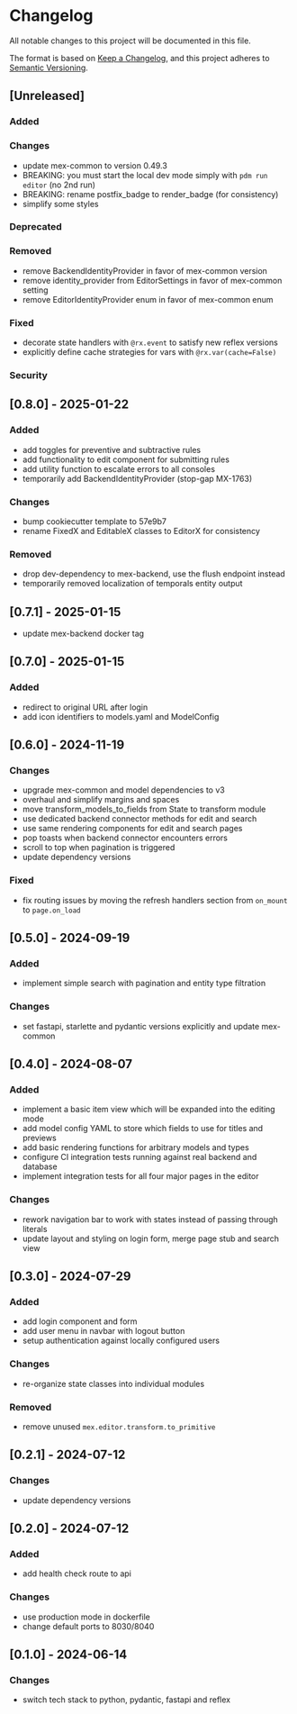 # Changelog

All notable changes to this project will be documented in this file.

The format is based on [Keep a Changelog](https://keepachangelog.com/en/1.0.0/),
and this project adheres to [Semantic Versioning](https://semver.org/spec/v2.0.0.html).

## [Unreleased]

### Added

### Changes

- update mex-common to version 0.49.3
- BREAKING: you must start the local dev mode simply with `pdm run editor` (no 2nd run)
- BREAKING: rename postfix_badge to render_badge (for consistency)
- simplify some styles

### Deprecated

### Removed

- remove BackendIdentityProvider in favor of mex-common version
- remove identity_provider from EditorSettings in favor of mex-common setting
- remove EditorIdentityProvider enum in favor of mex-common enum

### Fixed

- decorate state handlers with `@rx.event` to satisfy new reflex versions
- explicitly define cache strategies for vars with `@rx.var(cache=False)`

### Security

## [0.8.0] - 2025-01-22

### Added

- add toggles for preventive and subtractive rules
- add functionality to edit component for submitting rules
- add utility function to escalate errors to all consoles
- temporarily add BackendIdentityProvider (stop-gap MX-1763)

### Changes

- bump cookiecutter template to 57e9b7
- rename FixedX and EditableX classes to EditorX for consistency

### Removed

- drop dev-dependency to mex-backend, use the flush endpoint instead
- temporarily removed localization of temporals entity output

## [0.7.1] - 2025-01-15

- update mex-backend docker tag

## [0.7.0] - 2025-01-15

### Added

- redirect to original URL after login
- add icon identifiers to models.yaml and ModelConfig

## [0.6.0] - 2024-11-19

### Changes

- upgrade mex-common and model dependencies to v3
- overhaul and simplify margins and spaces
- move transform_models_to_fields from State to transform module
- use dedicated backend connector methods for edit and search
- use same rendering components for edit and search pages
- pop toasts when backend connector encounters errors
- scroll to top when pagination is triggered
- update dependency versions

### Fixed

- fix routing issues by moving the refresh handlers section from `on_mount` to `page.on_load`

## [0.5.0] - 2024-09-19

### Added

- implement simple search with pagination and entity type filtration

### Changes

- set fastapi, starlette and pydantic versions explicitly and update mex-common

## [0.4.0] - 2024-08-07

### Added

- implement a basic item view which will be expanded into the editing mode
- add model config YAML to store which fields to use for titles and previews
- add basic rendering functions for arbitrary models and types
- configure CI integration tests running against real backend and database
- implement integration tests for all four major pages in the editor

### Changes

- rework navigation bar to work with states instead of passing through literals
- update layout and styling on login form, merge page stub and search view

## [0.3.0] - 2024-07-29

### Added

- add login component and form
- add user menu in navbar with logout button
- setup authentication against locally configured users

### Changes

- re-organize state classes into individual modules

### Removed

- remove unused `mex.editor.transform.to_primitive`

## [0.2.1] - 2024-07-12

### Changes

- update dependency versions

## [0.2.0] - 2024-07-12

### Added

- add health check route to api

### Changes

- use production mode in dockerfile
- change default ports to 8030/8040

## [0.1.0] - 2024-06-14

### Changes

- switch tech stack to python, pydantic, fastapi and reflex
